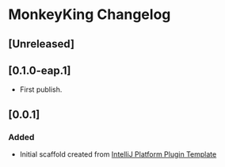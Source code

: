 <!-- Keep a Changelog guide -> https://keepachangelog.com -->

# MonkeyKing Changelog

## [Unreleased]

## [0.1.0-eap.1]
- First publish.

## [0.0.1]
### Added
- Initial scaffold created from [IntelliJ Platform Plugin Template](https://github.com/JetBrains/intellij-platform-plugin-template)
